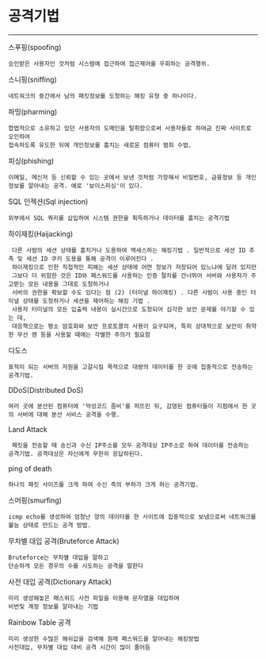 # 공격기법 
-----

스푸핑(spoofing)
 
    승인받은 사용자인 것처럼 시스템에 접근하여 접근제어를 우회하는 공격행위.

스니핑(sniffing)
    
    네트워크의 중간에서 남의 패킷정보를 도청하는 해킹 유형 중 하나이다.

파밍(pharming)

    합법적으로 소유하고 있던 사용자의 도메인을 탈취함으로써 사용자들로 하여금 진짜 사이트로 오인하여 
    접속하도록 유도한 뒤에 개인정보를 훔치는 새로운 컴퓨터 범죄 수법.

피싱(phishing)

    이메일, 메신저 등 신뢰할 수 있는 곳에서 보낸 것처럼 가장해서 비밀번호, 금융정보 등 개인정보를 알아내는 공격. 예로 '보이스피싱'이 있다.

​SQL 인젝션(Sql injection)

    외부에서 SQL 쿼리를 삽입하여 시스템 권한을 획득하거나 데이터를 훔치는 공격기법

하이재킹(Haijacking)

     다른 사람의 세션 상태를 훔치거나 도용하여 액세스하는 해킹기법 . 일반적으로 세션 ID 추측 및 세션 ID 쿠키 도용을 통해 공격이 이루어진다 . 
     하이재킹으로 인한 직접적인 피해는 세션 상태에 어떤 정보가 저장되어 있느냐에 달려 있지만 
     그보다 더 위험한 것은 ID와 패스워드를 사용하는 인증 절차를 건너뛰어 서버와 사용자가 주고받는 모든 내용을 그대로 도청하거나 
     서버의 권한을 확보할 수도 있다는 점 (2) (터미널 하이재킹) . 다른 사람이 사용 중인 터미널 상태를 도청하거나 세션을 제어하는 해킹 기법 . 
     사용자 터미널의 모든 입출력 내용이 실시간으로 도청되어 심각한 보안 문제를 야기할 수 있는 데, 
     대응책으로는 평소 암호화와 보안 프로토콜의 사용이 요구되며, 특히 상대적으로 보안이 취약한 무선 랜 등을 사용할 때에는 각별한 주의가 필요함


디도스

    표적이 되는 서버의 자원을 고갈시킬 목적으로 대량의 데이터를 한 곳에 집중적으로 전송하는 공격기법.

​DDoS(Distributed DoS)

    여러 곳에 분산된 컴퓨터에 '악성코드 좀비'를 퍼뜨린 뒤, 감염된 컴퓨터들이 지점에서 한 곳의 서버에 대해 분산 서비스 공격을 수행. 


Land Attack

     패킷을 전송할 때 송신과 수신 IP주소를 모두 공격대상 IP주소로 하여 데이터를 전송하는 공격기법. 공격대상은 자신에게 무한히 응답하된다.

ping of death

    하나의 패킷 사이즈를 크게 하여 수신 측의 부하가 크게 하는 공격기법.

스머핑(smurfing)

    icmp echo를 생성하여 엄청난 양의 데이터를 한 사이트에 집중적으로 보냄으로써 네트워크를 불능 상태로 만드는 공격 방법.


무차별 대입 공격(Bruteforce Attack)

    Bruteforce는 무차별 대입을 말하고
    단순하게 모든 경우의 수를 시도하는 공격을 말한다

사전 대입 공격(Dictionary Attack)

    미리 생성해놓은 패스워드 사전 파일을 이용해 문자열을 대입하여
    비번및 계정 정보를 알아내는 기법

Rainbow Table 공격

    미리 생성한 수많은 해쉬값을 검색해 원래 패스워드를 알아내는 해킹방법
    사전대입, 무차별 대입 대비 공격 시간이 많이 줄어듬
